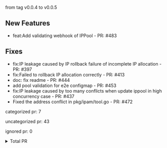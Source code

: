 from tag v0.0.4 to v0.0.5

## New Features

- feat:Add validating webhook of IPPool - PR: #483

## Fixes

- fix:IP leakage caused by IP rollback failure of incomplete IP allocation - PR: #397
- fix:Failed to rollback IP allocation correctly - PR: #413
- doc: fix readme - PR: #444
- add pool validation for e2e configmap - PR: #453
- fix:IP leakage caused by too many conflicts when update ippool in high concurrency case - PR: #437
-  Fixed the address conflict in pkg/ipam/tool.go - PR: #472



categorized pr: 7

uncategorized pr: 43

ignored pr: 0

<details>
<summary>Total PR</summary>

https://github.com/spidernet-io/spiderpool/compare/v0.0.4...v0.0.5
</details>